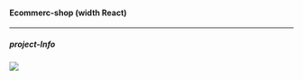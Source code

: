 #### Ecommerc-shop (width React) 
---

##### project-Info

<a href="https://www.notion.so/BBYB-Shop-b5482dcb64144473b74e6eb6bccb3fdf">
<img src="https://img.shields.io/badge/Notion-white?style=flat&logo=Notion&logoColor=black"/>
</a>

